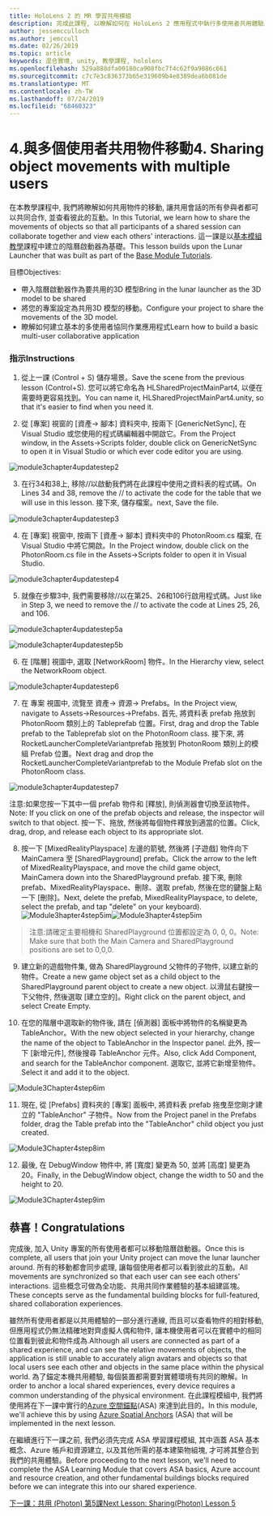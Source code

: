 ```yaml
---
title: HoloLens 2 的 MR 學習共用模組
description: 完成此課程, 以瞭解如何在 HoloLens 2 應用程式中執行多使用者共用體驗。
author: jessemcculloch
ms.author: jemccull
ms.date: 02/26/2019
ms.topic: article
keywords: 混合實境, unity, 教學課程, hololens
ms.openlocfilehash: 529a888dfa00180ca908fbc7f4c62f9a9086c661
ms.sourcegitcommit: c7c7e3c836373b65e319609b4e8389dea6b081de
ms.translationtype: MT
ms.contentlocale: zh-TW
ms.lasthandoff: 07/24/2019
ms.locfileid: "68460323"
---
```

# <a name="4-sharing-object-movements-with-multiple-users"></a><span data-ttu-id="cd675-104">4.與多個使用者共用物件移動</span><span class="sxs-lookup"><span data-stu-id="cd675-104">4. Sharing object movements with multiple users</span></span>

<span data-ttu-id="cd675-105">在本教學課程中, 我們將瞭解如何共用物件的移動, 讓共用會話的所有參與者都可以共同合作, 並查看彼此的互動。</span><span class="sxs-lookup"><span data-stu-id="cd675-105">In this Tutorial, we learn how to share the movements of objects so that all participants of a shared session can collaborate together and view each others' interactions.</span></span> <span data-ttu-id="cd675-106">這一課是以[基本模組教學](mrlearning-base.md)課程中建立的陰曆啟動器為基礎。</span><span class="sxs-lookup"><span data-stu-id="cd675-106">This lesson builds upon the Lunar Launcher that was built as part of the [Base Module Tutorials](mrlearning-base.md).</span></span>

<span data-ttu-id="cd675-107">目標</span><span class="sxs-lookup"><span data-stu-id="cd675-107">Objectives:</span></span>

- <span data-ttu-id="cd675-108">帶入陰曆啟動器作為要共用的3D 模型</span><span class="sxs-lookup"><span data-stu-id="cd675-108">Bring in the lunar launcher as the 3D model to be shared</span></span>
- <span data-ttu-id="cd675-109">將您的專案設定為共用3D 模型的移動。</span><span class="sxs-lookup"><span data-stu-id="cd675-109">Configure your project to share the movements of the 3D model.</span></span>
- <span data-ttu-id="cd675-110">瞭解如何建立基本的多使用者協同作業應用程式</span><span class="sxs-lookup"><span data-stu-id="cd675-110">Learn how to build a basic multi-user collaborative application</span></span>

### <a name="instructions"></a><span data-ttu-id="cd675-111">指示</span><span class="sxs-lookup"><span data-stu-id="cd675-111">Instructions</span></span>


1. <span data-ttu-id="cd675-112">從上一課 (Control + S) 儲存場景。</span><span class="sxs-lookup"><span data-stu-id="cd675-112">Save the scene from the previous lesson (Control+S).</span></span> <span data-ttu-id="cd675-113">您可以將它命名為 HLSharedProjectMainPart4, 以便在需要時更容易找到。</span><span class="sxs-lookup"><span data-stu-id="cd675-113">You can name it, HLSharedProjectMainPart4.unity, so that it's easier to find when you need it.</span></span>

2. <span data-ttu-id="cd675-114">從 [專案] 視窗的 [資產-> 腳本] 資料夾中, 按兩下 [GenericNetSync], 在 Visual Studio 或您使用的程式碼編輯器中開啟它。</span><span class="sxs-lookup"><span data-stu-id="cd675-114">From the Project window, in the Assets->Scripts folder, double click on GenericNetSync to open it in Visual Studio or which ever code editor you are using.</span></span>  

![module3chapter4updatestep2](images/module3chapter4updatestep2.png)

3. <span data-ttu-id="cd675-116">在行34和38上, 移除//以啟動我們將在此課程中使用之資料表的程式碼。</span><span class="sxs-lookup"><span data-stu-id="cd675-116">On Lines 34 and 38, remove the // to activate the code for the table that we will use in this lesson.</span></span> <span data-ttu-id="cd675-117">接下來, 儲存檔案。</span><span class="sxs-lookup"><span data-stu-id="cd675-117">next, Save the file.</span></span> 

![module3chapter4updatestep3](images/module3chapter4updatestep3.png)

4. <span data-ttu-id="cd675-119">在 [專案] 視窗中, 按兩下 [資產-> 腳本] 資料夾中的 PhotonRoom.cs 檔案, 在 Visual Studio 中將它開啟。</span><span class="sxs-lookup"><span data-stu-id="cd675-119">In the Project window, double click on the PhotonRoom.cs file in the Assets->Scripts folder to open it in Visual Studio.</span></span> 

![module3chapter4updatestep4](images/module3chapter4updatestep4.png)

5. <span data-ttu-id="cd675-121">就像在步驟3中, 我們需要移除//以在第25、26和106行啟用程式碼。</span><span class="sxs-lookup"><span data-stu-id="cd675-121">Just like in Step 3, we need to remove the // to activate the code at Lines 25, 26, and 106.</span></span>

![module3chapter4updatestep5a](images/module3chapter4updatestep5a.png) 

![module3chapter4updatestep5b](images/module3chapter4updatestep5b.png)

6. <span data-ttu-id="cd675-124">在 [階層] 視圖中, 選取 [NetworkRoom] 物件。</span><span class="sxs-lookup"><span data-stu-id="cd675-124">In the Hierarchy view, select the NetworkRoom object.</span></span>

![module3chapter4updatestep6](images/module3chapter4updatestep6.png)

7. <span data-ttu-id="cd675-126">在 專案 視圖中, 流覽至 資產-> 資源-> Prefabs。</span><span class="sxs-lookup"><span data-stu-id="cd675-126">In the Project view, navigate to Assets->Resources->Prefabs.</span></span> <span data-ttu-id="cd675-127">首先, 將資料表 prefab 拖放到 PhotonRoom 類別上的 Tableprefab 位置。</span><span class="sxs-lookup"><span data-stu-id="cd675-127">First, drag and drop the Table prefab to the Tableprefab slot on the PhotonRoom class.</span></span> <span data-ttu-id="cd675-128">接下來, 將 RocketLauncherCompleteVariantprefab 拖放到 PhotonRoom 類別上的模組 Prefab 位置。</span><span class="sxs-lookup"><span data-stu-id="cd675-128">Next drag and drop the RocketLauncherCompleteVariantprefab to the Module Prefab slot on the PhotonRoom class.</span></span>

![module3chapter4updatestep7](images/module3chapter4updatestep7.png)

   <span data-ttu-id="cd675-130">注意:如果您按一下其中一個 prefab 物件和 [釋放], 則偵測器會切換至該物件。</span><span class="sxs-lookup"><span data-stu-id="cd675-130">Note: If you click on one of the prefab objects and release, the inspector will switch to that object.</span></span> <span data-ttu-id="cd675-131">按一下、拖放, 然後將每個物件釋放到適當的位置。</span><span class="sxs-lookup"><span data-stu-id="cd675-131">Click, drag, drop, and release each object to its appropriate slot.</span></span>

8. <span data-ttu-id="cd675-132">按一下 [MixedRealityPlayspace] 左邊的箭號, 然後將 [子遊戲] 物件向下 MainCamera 至 [SharedPlayground] prefab。</span><span class="sxs-lookup"><span data-stu-id="cd675-132">Click the arrow to the left of MixedRealityPlayspace, and move the child game object, MainCamera down into the SharedPlayground prefab.</span></span> <span data-ttu-id="cd675-133">接下來, 刪除 prefab、MixedRealityPlayspace、刪除、選取 prefab, 然後在您的鍵盤上點一下 [刪除]。</span><span class="sxs-lookup"><span data-stu-id="cd675-133">Next, delete the prefab, MixedRealityPlayspace, to delete, select the prefab, and tap "delete" on your keyboard).</span></span>
<span data-ttu-id="cd675-134">![Module3hapter4step5im](images/module3chapter4step5im.PNG)</span><span class="sxs-lookup"><span data-stu-id="cd675-134">![Module3hapter4step5im](images/module3chapter4step5im.PNG)</span></span>

><span data-ttu-id="cd675-135">注意:請確定主要相機和 SharedPlayground 位置都設定為 0, 0, 0。</span><span class="sxs-lookup"><span data-stu-id="cd675-135">Note:  Make sure that both the Main Camera and SharedPlayground positions are set to 0,0,0.</span></span>
>

9. <span data-ttu-id="cd675-136">建立新的遊戲物件集, 做為 SharedPlayground 父物件的子物件, 以建立新的物件。</span><span class="sxs-lookup"><span data-stu-id="cd675-136">Create a new game object set as a child object to the SharedPlayground parent object to create a new object.</span></span> <span data-ttu-id="cd675-137">以滑鼠右鍵按一下父物件, 然後選取 [建立空的]。</span><span class="sxs-lookup"><span data-stu-id="cd675-137">Right click on the parent object, and select Create Empty.</span></span> 

10. <span data-ttu-id="cd675-138">在您的階層中選取新的物件後, 請在 [偵測器] 面板中將物件的名稱變更為 TableAnchor。</span><span class="sxs-lookup"><span data-stu-id="cd675-138">With the new object selected in your hierarchy, change the name of the object to TableAnchor in the Inspector panel.</span></span> <span data-ttu-id="cd675-139">此外, 按一下 [新增元件], 然後搜尋 TableAnchor 元件。</span><span class="sxs-lookup"><span data-stu-id="cd675-139">Also, click Add Component, and search for the TableAnchor component.</span></span> <span data-ttu-id="cd675-140">選取它, 並將它新增至物件。</span><span class="sxs-lookup"><span data-stu-id="cd675-140">Select it and add it to the object.</span></span> 

![Module3Chapter4step6im](images/module3chapter4step7im.PNG)

11. <span data-ttu-id="cd675-142">現在, 從 [Prefabs] 資料夾的 [專案] 面板中, 將資料表 prefab 拖曳至您剛才建立的 "TableAnchor" 子物件。</span><span class="sxs-lookup"><span data-stu-id="cd675-142">Now from the Project panel in the Prefabs folder, drag the Table prefab into the "TableAnchor" child object you just created.</span></span>

![Module3Chapter4step8im](images/module3chapter4step8im.PNG)

12. <span data-ttu-id="cd675-144">最後, 在 DebugWindow 物件中, 將 [寬度] 變更為 50, 並將 [高度] 變更為20。</span><span class="sxs-lookup"><span data-stu-id="cd675-144">Finally, in the DebugWindow object, change the width to 50 and the height to 20.</span></span>

![Module3Chapter4step9im](images/module3chapter4step11im.PNG)

## <a name="congratulations"></a><span data-ttu-id="cd675-146">恭喜！</span><span class="sxs-lookup"><span data-stu-id="cd675-146">Congratulations</span></span>


<span data-ttu-id="cd675-147">完成後, 加入 Unity 專案的所有使用者都可以移動陰曆啟動器。</span><span class="sxs-lookup"><span data-stu-id="cd675-147">Once this is complete, all users that join your Unity project can move the lunar launcher around.</span></span> <span data-ttu-id="cd675-148">所有的移動都會同步處理, 讓每個使用者都可以看到彼此的互動。</span><span class="sxs-lookup"><span data-stu-id="cd675-148">All movements are synchronized so that each user can see each others' interactions.</span></span> <span data-ttu-id="cd675-149">這些概念可做為全功能、共用共同作業體驗的基本組建區塊。</span><span class="sxs-lookup"><span data-stu-id="cd675-149">These concepts serve as the fundamental building blocks for full-featured, shared collaboration experiences.</span></span> 

<span data-ttu-id="cd675-150">雖然所有使用者都是以共用體驗的一部分進行連線, 而且可以查看物件的相對移動, 但應用程式仍無法精確地對齊虛擬人偶和物件, 讓本機使用者可以在實體中的相同位置看到彼此和物件成為.</span><span class="sxs-lookup"><span data-stu-id="cd675-150">Although all users are connected as part of a shared experience, and can see the relative movements of objects, the application is still unable to accurately align avatars and objects so that local users see each other and objects in the same place within the physical world.</span></span> <span data-ttu-id="cd675-151">為了錨定本機共用體驗, 每個裝置都需要對實體環境有共同的瞭解。</span><span class="sxs-lookup"><span data-stu-id="cd675-151">In order to anchor a local shared experiences, every device requires a common understanding of the physical environment.</span></span> <span data-ttu-id="cd675-152">在此課程模組中, 我們將使用將在下一課中實行的[Azure 空間錨點](<https://azure.microsoft.com/en-us/services/spatial-anchors/>)(ASA) 來達到此目的。</span><span class="sxs-lookup"><span data-stu-id="cd675-152">In this module, we'll achieve this by using [Azure Spatial Anchors](<https://azure.microsoft.com/en-us/services/spatial-anchors/>) (ASA) that will be implemented in the next lesson.</span></span>

<span data-ttu-id="cd675-153">在繼續進行下一課之前, 我們必須先完成 ASA 學習課程模組, 其中涵蓋 ASA 基本概念、Azure 帳戶和資源建立, 以及其他所需的基本建築物組塊, 才可將其整合到我們的共用體驗。</span><span class="sxs-lookup"><span data-stu-id="cd675-153">Before proceeding to the next lesson, we'll need to complete the ASA Learning Module that covers ASA basics, Azure account and resource creation, and other fundamental buildings blocks required before we can integrate this into our shared experience.</span></span>

<span data-ttu-id="cd675-154">[下一課：共用 (Photon) 第5課](mrlearning-sharing(photon)-ch5.md)</span><span class="sxs-lookup"><span data-stu-id="cd675-154">[Next Lesson: Sharing(Photon) Lesson 5](mrlearning-sharing(photon)-ch5.md)</span></span>

